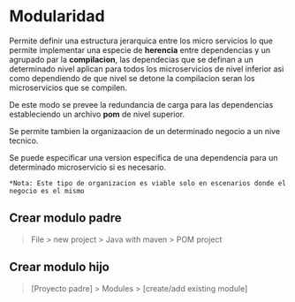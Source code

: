# Modularidad

Permite definir una estructura jerarquica entre los micro servicios lo que permite implementar una especie de **herencia** entre dependencias y un agrupado par la **compilacion**, las dependecias que se definan a un determinado nivel aplican para todos los microservicios de nivel inferior asi como dependiendo de que nivel se detone la compilacion seran los microservicios que se compilen.  

De este modo se prevee la redundancia de carga para las dependencias estableciendo un archivo **pom** de nivel superior.  

Se permite tambien la organizaacion de un determinado negocio a un nive tecnico.  

Se puede especificar una version especifica de una dependencia para un determinado microservicio si es necesario.  

`*Nota: Este tipo de organizacion es viable solo en escenarios donde el negocio es el mismo`

## Crear modulo padre

> File > new project > Java with maven > POM project

## Crear modulo hijo

> [Proyecto padre] > Modules > [create/add existing module]
